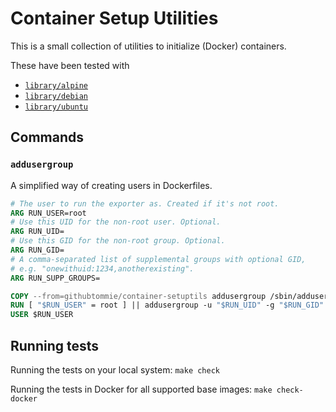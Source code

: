 # Container Setup Utilities

This is a small collection of utilities to initialize (Docker)
containers.

These have been tested with

* [`library/alpine`](https://hub.docker.com/_/alpine)
* [`library/debian`](https://hub.docker.com/_/debian)
* [`library/ubuntu`](https://hub.docker.com/_/ubuntu)

## Commands

### `addusergroup`

A simplified way of creating users in Dockerfiles.

```Dockerfile
# The user to run the exporter as. Created if it's not root.
ARG RUN_USER=root
# Use this UID for the non-root user. Optional.
ARG RUN_UID=
# Use this GID for the non-root group. Optional.
ARG RUN_GID=
# A comma-separated list of supplemental groups with optional GID,
# e.g. "onewithuid:1234,anotherexisting".
ARG RUN_SUPP_GROUPS=

COPY --from=githubtommie/container-setuptils addusergroup /sbin/addusergroup
RUN [ "$RUN_USER" = root ] || addusergroup -u "$RUN_UID" -g "$RUN_GID" -G "$RUN_SUPP_GROUPS" "$RUN_USER"
USER $RUN_USER
```

## Running tests

Running the tests on your local system: `make check`

Running the tests in Docker for all supported base images: `make check-docker`
